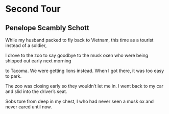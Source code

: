 # Second Tour
## Penelope Scambly Schott
While my husband packed to fly back to Vietnam,
this time as a tourist instead of a soldier,

I drove to the zoo to say goodbye to the musk oxen
who were being shipped out early next morning

to Tacoma. We were getting lions instead.
When I got there, it was too easy to park.

The zoo was closing early so they wouldn’t let me in.
I went back to my car and slid into the driver’s seat.

Sobs tore from deep in my chest, I who had never
seen a musk ox and never cared until now.